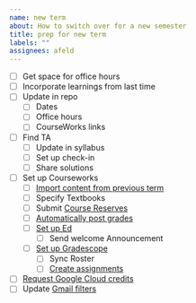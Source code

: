 ```yaml
---
name: new term
about: How to switch over for a new semester
title: prep for new term
labels: ""
assignees: afeld
---
```


- [ ] Get space for office hours
- [ ] Incorporate learnings from last time
- [ ] Update in repo
  - [ ] Dates
  - [ ] Office hours
  - [ ] CourseWorks links
- [ ] Find TA
  - [ ] Update in syllabus
  - [ ] Set up check-in
  - [ ] Share solutions
- [ ] Set up Courseworks
  - [ ] [Import content from previous term](https://support.ctl.columbia.edu/892419)
  - [ ] Specify Textbooks
  - [ ] Submit [Course Reserves](https://library.columbia.edu/services/reserves.html)
  - [ ] [Automatically post grades](https://community.canvaslms.com/t5/Instructor-Guide/How-do-I-select-a-grade-posting-policy-for-a-course-in-the/ta-p/588)
  - [ ] [Set up Ed](https://courseworks2.columbia.edu/courses/56883/pages/using-ed-discussions)
    - [ ] Send welcome Announcement
  - [ ] [Set up Gradescope](https://ctl.columbia.edu/resources-and-technology/teaching-with-technology/teaching-online/gradescope/)
    - [ ] Sync Roster
    - [ ] [Create assignments](https://guides.gradescope.com/hc/en-us/articles/23584827793421-Using-Gradescope-LTI-1-0-with-Canvas-as-an-Instructor)
- [ ] [Request Google Cloud credits](https://cloud.google.com/edu/faculty)
- [ ] Update [Gmail filters](https://docs.google.com/spreadsheets/d/1MoOnADGw_A3oc1qMx2TllbRHlRD-4dDcrHXldSdzM5E/edit#gid=1645501691)
